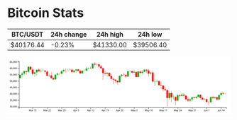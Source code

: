 # Bitcoin Stats

BTC/USDT|24h change|24h high|24h low|
|---|---|---|---|
|$40176.44|-0.23%|$41330.00|$39506.40|

<img src="./chart.svg">
